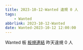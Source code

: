 ```yaml
---
title: 2023-10-12-Wanted 違規 0 人
tags:
    - Wanted
abbrlink: 2023-10-12-Wanted
date: Wanted-2023-10-12 12:00:00
---
```

Wanted 板 [板規連結](https://www.ptt.cc/bbs/Wanted/M.1608829773.A.D3B.html)
昨天違規 0 人
